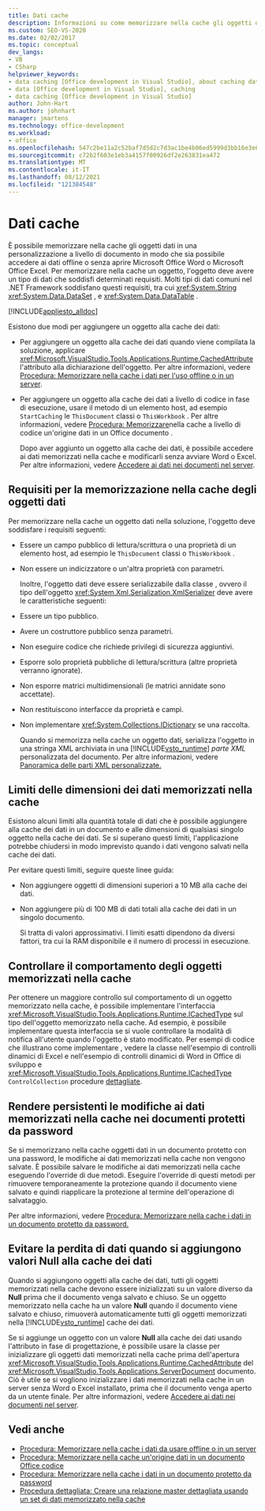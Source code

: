 ```yaml
---
title: Dati cache
description: Informazioni su come memorizzare nella cache gli oggetti dati in una personalizzazione a livello di documento in modo che sia possibile accedere ai dati offline o senza aprire Microsoft Office Word o Excel.
ms.custom: SEO-VS-2020
ms.date: 02/02/2017
ms.topic: conceptual
dev_langs:
- VB
- CSharp
helpviewer_keywords:
- data caching [Office development in Visual Studio], about caching data
- data [Office development in Visual Studio], caching
- data caching [Office development in Visual Studio]
author: John-Hart
ms.author: johnhart
manager: jmartens
ms.technology: office-development
ms.workload:
- office
ms.openlocfilehash: 547c2be11a2c52baf7d5d2c7d3ac1be4b06ed5999d3bb16e3e626c37ba3eed9b
ms.sourcegitcommit: c72b2f603e1eb3a4157f00926df2e263831ea472
ms.translationtype: MT
ms.contentlocale: it-IT
ms.lasthandoff: 08/12/2021
ms.locfileid: "121384548"
---
```

# <a name="cache-data"></a>Dati cache
  È possibile memorizzare nella cache gli oggetti dati in una personalizzazione a livello di documento in modo che sia possibile accedere ai dati offline o senza aprire Microsoft Office Word o Microsoft Office Excel. Per memorizzare nella cache un oggetto, l'oggetto deve avere un tipo di dati che soddisfi determinati requisiti. Molti tipi di dati comuni nel .NET Framework soddisfano questi requisiti, tra cui <xref:System.String> <xref:System.Data.DataSet> , e <xref:System.Data.DataTable> .

 [!INCLUDE[appliesto_alldoc](../vsto/includes/appliesto-alldoc-md.md)]

 Esistono due modi per aggiungere un oggetto alla cache dei dati:

- Per aggiungere un oggetto alla cache dei dati quando viene compilata la soluzione, applicare <xref:Microsoft.VisualStudio.Tools.Applications.Runtime.CachedAttribute> l'attributo alla dichiarazione dell'oggetto. Per altre informazioni, vedere [Procedura: Memorizzare nella cache i dati per l'uso offline o in un server](../vsto/how-to-cache-data-for-use-offline-or-on-a-server.md).

- Per aggiungere un oggetto alla cache dei dati a livello di codice in fase di esecuzione, usare il metodo di un elemento host, ad esempio `StartCaching` le `ThisDocument` classi o `ThisWorkbook` . Per altre informazioni, vedere [Procedura: Memorizzare](../vsto/how-to-programmatically-cache-a-data-source-in-an-office-document.md)nella cache a livello di codice un'origine dati in un Office documento .

  Dopo aver aggiunto un oggetto alla cache dei dati, è possibile accedere ai dati memorizzati nella cache e modificarli senza avviare Word o Excel. Per altre informazioni, vedere [Accedere ai dati nei documenti nel server](../vsto/accessing-data-in-documents-on-the-server.md).

## <a name="requirements-for-data-objects-to-be-cached"></a>Requisiti per la memorizzazione nella cache degli oggetti dati
 Per memorizzare nella cache un oggetto dati nella soluzione, l'oggetto deve soddisfare i requisiti seguenti:

- Essere un campo pubblico di lettura/scrittura o una proprietà di un elemento host, ad esempio le `ThisDocument` classi o `ThisWorkbook` .

- Non essere un indicizzatore o un'altra proprietà con parametri.

  Inoltre, l'oggetto dati deve essere serializzabile dalla classe , ovvero il tipo dell'oggetto <xref:System.Xml.Serialization.XmlSerializer> deve avere le caratteristiche seguenti:

- Essere un tipo pubblico.

- Avere un costruttore pubblico senza parametri.

- Non eseguire codice che richiede privilegi di sicurezza aggiuntivi.

- Esporre solo proprietà pubbliche di lettura/scrittura (altre proprietà verranno ignorate).

- Non esporre matrici multidimensionali (le matrici annidate sono accettate).

- Non restituiscono interfacce da proprietà e campi.

- Non implementare <xref:System.Collections.IDictionary> se una raccolta.

  Quando si memorizza nella cache un oggetto dati, serializza l'oggetto in una stringa XML archiviata in una [!INCLUDE[vsto_runtime](../vsto/includes/vsto-runtime-md.md)] *parte XML* personalizzata del documento. Per altre informazioni, vedere [Panoramica delle parti XML personalizzate.](../vsto/custom-xml-parts-overview.md)

## <a name="cached-data-size-limits"></a>Limiti delle dimensioni dei dati memorizzati nella cache
 Esistono alcuni limiti alla quantità totale di dati che è possibile aggiungere alla cache dei dati in un documento e alle dimensioni di qualsiasi singolo oggetto nella cache dei dati. Se si superano questi limiti, l'applicazione potrebbe chiudersi in modo imprevisto quando i dati vengono salvati nella cache dei dati.

 Per evitare questi limiti, seguire queste linee guida:

- Non aggiungere oggetti di dimensioni superiori a 10 MB alla cache dei dati.

- Non aggiungere più di 100 MB di dati totali alla cache dei dati in un singolo documento.

  Si tratta di valori approssimativi. I limiti esatti dipendono da diversi fattori, tra cui la RAM disponibile e il numero di processi in esecuzione.

## <a name="control-the-behavior-of-cached-objects"></a>Controllare il comportamento degli oggetti memorizzati nella cache
 Per ottenere un maggiore controllo sul comportamento di un oggetto memorizzato nella cache, è possibile implementare l'interfaccia <xref:Microsoft.VisualStudio.Tools.Applications.Runtime.ICachedType> sul tipo dell'oggetto memorizzato nella cache. Ad esempio, è possibile implementare questa interfaccia se si vuole controllare la modalità di notifica all'utente quando l'oggetto è stato modificato. Per esempi di codice che illustrano come implementare , vedere la classe nell'esempio di controlli dinamici di Excel e nell'esempio di controlli dinamici di Word in Office di sviluppo e <xref:Microsoft.VisualStudio.Tools.Applications.Runtime.ICachedType> `ControlCollection` procedure [dettagliate](../vsto/office-development-samples-and-walkthroughs.md).

## <a name="persist-changes-to-cached-data-in-password-protected-documents"></a>Rendere persistenti le modifiche ai dati memorizzati nella cache nei documenti protetti da password
 Se si memorizzano nella cache oggetti dati in un documento protetto con una password, le modifiche ai dati memorizzati nella cache non vengono salvate. È possibile salvare le modifiche ai dati memorizzati nella cache eseguendo l'override di due metodi. Eseguire l'override di questi metodi per rimuovere temporaneamente la protezione quando il documento viene salvato e quindi riapplicare la protezione al termine dell'operazione di salvataggio.

 Per altre informazioni, vedere [Procedura: Memorizzare nella cache i dati in un documento protetto da password.](../vsto/how-to-cache-data-in-a-password-protected-document.md)

## <a name="prevent-data-loss-when-adding-null-values-to-the-data-cache"></a>Evitare la perdita di dati quando si aggiungono valori Null alla cache dei dati
 Quando si aggiungono oggetti alla cache dei dati, tutti gli oggetti memorizzati nella cache devono essere inizializzati su un valore diverso da **Null** prima che il documento venga salvato e chiuso. Se un oggetto memorizzato nella cache ha un valore **Null** quando il documento viene salvato e chiuso, rimuoverà automaticamente tutti gli oggetti memorizzati nella [!INCLUDE[vsto_runtime](../vsto/includes/vsto-runtime-md.md)] cache dei dati.

 Se si aggiunge un oggetto con un valore **Null** alla cache dei dati usando l'attributo in fase di progettazione, è possibile usare la classe per inizializzare gli oggetti dati memorizzati nella cache prima dell'apertura <xref:Microsoft.VisualStudio.Tools.Applications.Runtime.CachedAttribute> del <xref:Microsoft.VisualStudio.Tools.Applications.ServerDocument> documento. Ciò è utile se si vogliono inizializzare i dati memorizzati nella cache in un server senza Word o Excel installato, prima che il documento venga aperto da un utente finale. Per altre informazioni, vedere [Accedere ai dati nei documenti nel server](../vsto/accessing-data-in-documents-on-the-server.md).

## <a name="see-also"></a>Vedi anche
- [Procedura: Memorizzare nella cache i dati da usare offline o in un server](../vsto/how-to-cache-data-for-use-offline-or-on-a-server.md)
- [Procedura: Memorizzare nella cache un'origine dati in un documento Office codice](../vsto/how-to-programmatically-cache-a-data-source-in-an-office-document.md)
- [Procedura: Memorizzare nella cache i dati in un documento protetto da password](../vsto/how-to-cache-data-in-a-password-protected-document.md)
- [Procedura dettagliata: Creare una relazione master dettagliata usando un set di dati memorizzato nella cache](../vsto/walkthrough-creating-a-master-detail-relation-using-a-cached-dataset.md)
